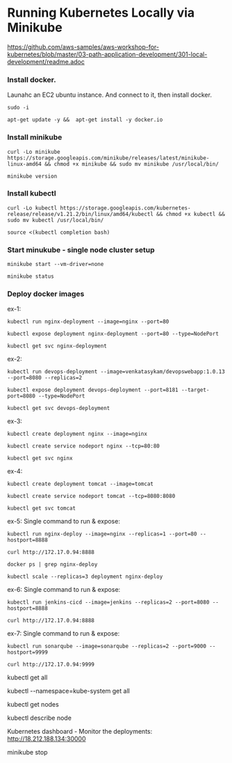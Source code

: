 # Running Kubernetes Locally via Minikube


https://github.com/aws-samples/aws-workshop-for-kubernetes/blob/master/03-path-application-development/301-local-development/readme.adoc

### Install docker.

Launahc an EC2 ubuntu instance. And connect to it, then install docker.

    sudo -i

    apt-get update -y &&  apt-get install -y docker.io
    
    

### Install minikube

    curl -Lo minikube https://storage.googleapis.com/minikube/releases/latest/minikube-linux-amd64 && chmod +x minikube && sudo mv minikube /usr/local/bin/

    minikube version
    

### Install kubectl

    curl -Lo kubectl https://storage.googleapis.com/kubernetes-release/release/v1.21.2/bin/linux/amd64/kubectl && chmod +x kubectl && sudo mv kubectl /usr/local/bin/

    source <(kubectl completion bash)
    


### Start minukube - single node cluster setup

    minikube start --vm-driver=none

    minikube status

### Deploy docker images

ex-1:
    
    kubectl run nginx-deployment --image=nginx --port=80

    kubectl expose deployment nginx-deployment --port=80 --type=NodePort

    kubectl get svc nginx-deployment

ex-2:

    kubectl run devops-deployment --image=venkatasykam/devopswebapp:1.0.13 --port=8080 --replicas=2

    kubectl expose deployment devops-deployment --port=8181 --target-port=8080 --type=NodePort

    kubectl get svc devops-deployment

ex-3:

    kubectl create deployment nginx --image=nginx
    
    kubectl create service nodeport nginx --tcp=80:80
    
    kubectl get svc nginx
    

ex-4: 

    kubectl create deployment tomcat --image=tomcat
    
    kubectl create service nodeport tomcat --tcp=8080:8080
    
    kubectl get svc tomcat

ex-5: Single command to run & expose: 

    kubectl run nginx-deploy --image=nginx --replicas=1 --port=80 --hostport=8888

    curl http://172.17.0.94:8888

    docker ps | grep nginx-deploy

    kubectl scale --replicas=3 deployment nginx-deploy

ex-6: Single command to run & expose: 

    kubectl run jenkins-cicd --image=jenkins --replicas=2 --port=8080 --hostport=8888

    curl http://172.17.0.94:8888

ex-7: Single command to run & expose: 

    kubectl run sonarqube --image=sonarqube --replicas=2 --port=9000 --hostport=9999

    curl http://172.17.0.94:9999

kubectl get all

kubectl --namespace=kube-system get all

kubectl get nodes

kubectl describe node <node-name>

Kubernetes dashboard - Monitor the deployments: http://18.212.188.134:30000

minikube stop


